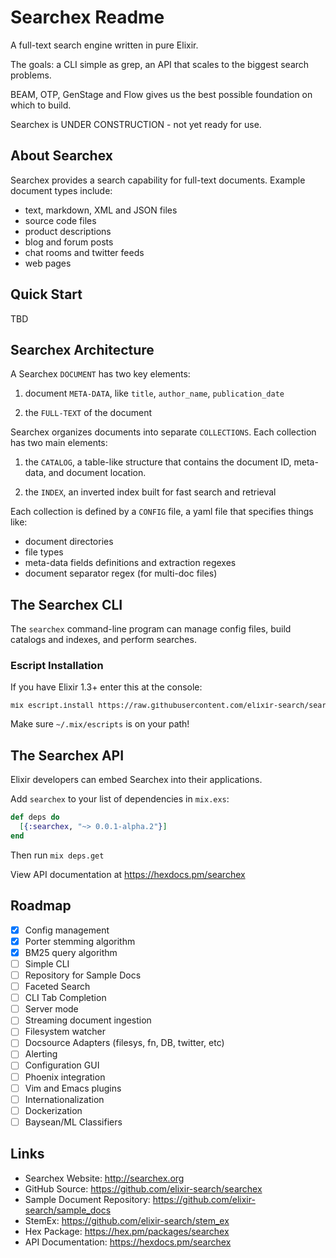 # Searchex Readme

A full-text search engine written in pure Elixir.

The goals: a CLI simple as grep, an API that scales to the biggest search
problems. 

BEAM, OTP, GenStage and Flow gives us the best possible foundation on which to
build. 

Searchex is UNDER CONSTRUCTION - not yet ready for use.

## About Searchex

Searchex provides a search capability for full-text documents.  Example
document types include:

- text, markdown, XML and JSON files
- source code files
- product descriptions
- blog and forum posts
- chat rooms and twitter feeds
- web pages

## Quick Start

TBD

## Searchex Architecture

A Searchex `DOCUMENT` has two key elements:

1. document `META-DATA`, like `title`, `author_name`, `publication_date` 

2. the `FULL-TEXT` of the document 

Searchex organizes documents into separate `COLLECTIONS`.  Each collection has
two main elements:

1. the `CATALOG`, a table-like structure that contains the document ID,
meta-data, and document location.

2. the `INDEX`, an inverted index built for fast search and retrieval

Each collection is defined by a `CONFIG` file, a yaml file that specifies
things like:

- document directories
- file types
- meta-data fields definitions and extraction regexes
- document separator regex (for multi-doc files)

## The Searchex CLI

The `searchex` command-line program can manage config files, build catalogs and
indexes, and perform searches.

### Escript Installation

If you have Elixir 1.3+ enter this at the console:

<pre><sub>mix escript.install https://raw.githubusercontent.com/elixir-search/searchex/master/searchex</sub></pre>

Make sure `~/.mix/escripts` is on your path!

## The Searchex API

Elixir developers can embed Searchex into their applications.

Add `searchex` to your list of dependencies in `mix.exs`:

```elixir
def deps do
  [{:searchex, "~> 0.0.1-alpha.2"}]
end
```

Then run `mix deps.get`

View API documentation at https://hexdocs.pm/searchex

## Roadmap

- [x] Config management 
- [x] Porter stemming algorithm
- [x] BM25 query algorithm
- [ ] Simple CLI
- [ ] Repository for Sample Docs
- [ ] Faceted Search
- [ ] CLI Tab Completion
- [ ] Server mode
- [ ] Streaming document ingestion
- [ ] Filesystem watcher
- [ ] Docsource Adapters (filesys, fn, DB, twitter, etc)
- [ ] Alerting
- [ ] Configuration GUI
- [ ] Phoenix integration
- [ ] Vim and Emacs plugins
- [ ] Internationalization
- [ ] Dockerization
- [ ] Baysean/ML Classifiers

## Links

- Searchex Website: <http://searchex.org>
- GitHub Source: <https://github.com/elixir-search/searchex> 
- Sample Document Repository: <https://github.com/elixir-search/sample_docs>
- StemEx: <https://github.com/elixir-search/stem_ex>
- Hex Package: <https://hex.pm/packages/searchex>
- API Documentation: <https://hexdocs.pm/searchex>
